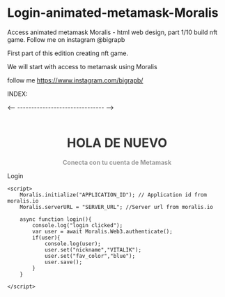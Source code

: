 # Login-animated-metamask-Moralis
Access animated metamask Moralis - html web design, part 1/10 build nft game.  Follow me on instagram @bigrapb

First part of this edition creating nft game.


We will start with access to metamask using Moralis


follow me https://www.instagram.com/bigrapb/





























INDEX:

<!--
Edit the keys
	Moralis.initialize("APPLICATION_ID"
  Moralis.serverURL = "SERVER_URL"


-->

<html>
  <head>
    <title>Metamask</title>
  <meta charset="UTF-8">
  <title>Login</title>
  <link rel="stylesheet" href="./style.css">
 <link rel="icon" href="https://www.returngis.net/wp-content/uploads/2019/05/logo-metamask-1.png">
</head>
<body>
<-- ------------------------------- -->
<div id="logo-container" style="text-align: center;">&nbsp;</div>
<!-- ------------------------------ -->
  <script  src="./script.js"></script>
	<script src="https://cdn.jsdelivr.net/npm/web3@latest/dist/web3.min.js"></script>
	<script src="https://unpkg.com/moralis/dist/moralis.js"></script>

<h1 class="unlock-page__title" style="text-align: center;"><span style="color: #333333;">HOLA DE NUEVO</span></h1>
<div style="text-align: center;"><span style="color: #999999;"><strong>Conecta con tu cuenta de Metamask</strong></span></div>


<span class="boton" onclick="login()">Login</button>

	<script>
		Moralis.initialize("APPLICATION_ID"); // Application id from moralis.io
		Moralis.serverURL = "SERVER_URL"; //Server url from moralis.io
	
		async function login(){
			console.log("login clicked");
			var user = await Moralis.Web3.authenticate();
			if(user){
				console.log(user);
				user.set("nickname","VITALIK");
				user.set("fav_color","blue");
				user.save();
			}
		}
	
	</script>
  </body>
</html>
